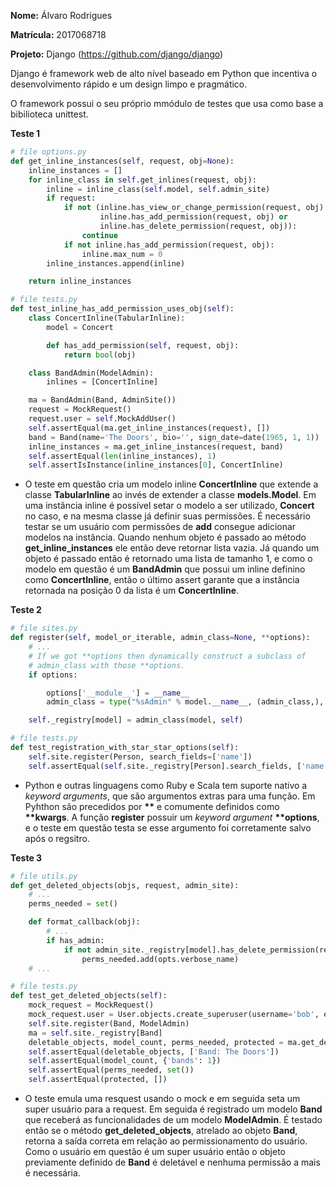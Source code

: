 **Nome:** Álvaro Rodrigues

**Matrícula:** 2017068718

**Projeto:** Django (https://github.com/django/django)

Django é framework web de alto nível baseado em Python que incentiva o desenvolvimento rápido e um design limpo e pragmático.

O framework possui o seu próprio mmódulo de testes que usa como base a bibilioteca unittest.

**Teste 1**
```python
# file options.py
def get_inline_instances(self, request, obj=None):
    inline_instances = []
    for inline_class in self.get_inlines(request, obj):
        inline = inline_class(self.model, self.admin_site)
        if request:
            if not (inline.has_view_or_change_permission(request, obj) or
                    inline.has_add_permission(request, obj) or
                    inline.has_delete_permission(request, obj)):
                continue
            if not inline.has_add_permission(request, obj):
                inline.max_num = 0
        inline_instances.append(inline)

    return inline_instances

# file tests.py
def test_inline_has_add_permission_uses_obj(self):
    class ConcertInline(TabularInline):
        model = Concert

        def has_add_permission(self, request, obj):
            return bool(obj)

    class BandAdmin(ModelAdmin):
        inlines = [ConcertInline]

    ma = BandAdmin(Band, AdminSite())
    request = MockRequest()
    request.user = self.MockAddUser()
    self.assertEqual(ma.get_inline_instances(request), [])
    band = Band(name='The Doors', bio='', sign_date=date(1965, 1, 1))
    inline_instances = ma.get_inline_instances(request, band)
    self.assertEqual(len(inline_instances), 1)
    self.assertIsInstance(inline_instances[0], ConcertInline)
```
- O teste em questão cria um modelo inline **ConcertInline** que extende a classe **TabularInline** ao invés de extender a classe **models.Model**. Em uma instância inline é possível setar o modelo a ser utilizado, **Concert** no caso, e na mesma classe já definir suas permissões. É necessário testar se um usuário com permissões de **add** consegue adicionar modelos na instância. Quando nenhum objeto é passado ao método **get_inline_instances** ele então deve retornar lista vazia. Já quando um objeto é passado então é retornado uma lista de tamanho 1, e como o modelo em questão é um **BandAdmin** que possui um inline definino como **ConcertInline**, então o último assert garante que a instância retornada na posição 0 da lista é um **ConcertInline**.

**Teste 2**
```python
# file sites.py
def register(self, model_or_iterable, admin_class=None, **options):
    # ...
    # If we got **options then dynamically construct a subclass of
    # admin_class with those **options.
    if options:

        options['__module__'] = __name__
        admin_class = type("%sAdmin" % model.__name__, (admin_class,), options)

    self._registry[model] = admin_class(model, self)

# file tests.py
def test_registration_with_star_star_options(self):
    self.site.register(Person, search_fields=['name'])
    self.assertEqual(self.site._registry[Person].search_fields, ['name'])
```
- Python e outras linguagens como Ruby e Scala tem suporte nativo a *keyword arguments*, que são argumentos extras para uma função. Em Pyhthon são precedidos por __**__ e comumente definidos como __**kwargs__. A função **register** possuir um *keyword argument* __**options__, e o teste em questão testa se esse argumento foi corretamente salvo após o regsitro.

**Teste 3**
```python
# file utils.py
def get_deleted_objects(objs, request, admin_site):
    # ...
    perms_needed = set()

    def format_callback(obj):
        # ...
        if has_admin:
            if not admin_site._registry[model].has_delete_permission(request, obj):
                perms_needed.add(opts.verbose_name)
    # ...

# file tests.py
def test_get_deleted_objects(self):
    mock_request = MockRequest()
    mock_request.user = User.objects.create_superuser(username='bob', email='bob@test.com', password='test')
    self.site.register(Band, ModelAdmin)
    ma = self.site._registry[Band]
    deletable_objects, model_count, perms_needed, protected = ma.get_deleted_objects([self.band], request)
    self.assertEqual(deletable_objects, ['Band: The Doors'])
    self.assertEqual(model_count, {'bands': 1})
    self.assertEqual(perms_needed, set())
    self.assertEqual(protected, [])
```
- O teste emula uma resquest usando o mock e em seguida seta um super usuário para a request. Em seguida é registrado um modelo **Band** que receberá as funcionalidades de um modelo **ModelAdmin**. É testado então se o método **get_deleted_objects**, atrelado ao objeto **Band**, retorna a saída correta em relação ao permissionamento do usuário. Como o usuário em questão é um super usuário então o objeto previamente definido de **Band** é deletável e nenhuma permissão a mais é necessária.
